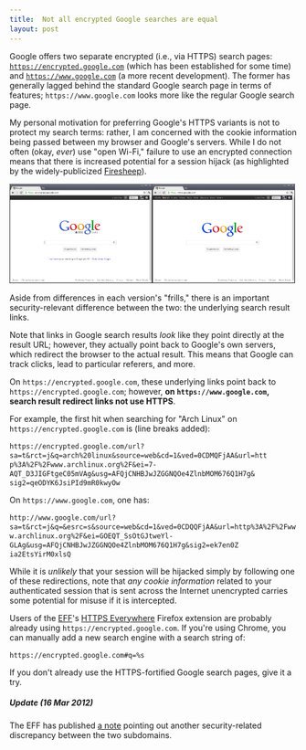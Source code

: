 ```yaml
---
title:  Not all encrypted Google searches are equal
layout: post
---
```

Google offers two separate encrypted (i.e., via HTTPS) search pages:
[`https://encrypted.google.com`][google_encrypted] (which has been established for some time) and
[`https://www.google.com`][google_www] (a more recent development). The former has generally lagged
behind the standard Google search page in terms of features; `https://www.google.com` looks more
like the regular Google search page.

My personal motivation for preferring Google's HTTPS variants is not to protect my search terms:
rather, I am concerned with the cookie information being passed between my browser and Google's
servers. While I do not often (okay, _ever_) use "open Wi-Fi," failure to use an encrypted
connection means that there is increased potential for a session hijack (as highlighted by the
widely-publicized [Firesheep][firesheep]).

<div class="imgs">
  <a href="/imgs/g_https_encrypted.png"><img src="/imgs/g_https_encrypted.png" width="250" height="174"></a><a href="/imgs/g_https_www.png"><img src="/imgs/g_https_www.png" width="250" height="174"></a>
</div>

Aside from differences in each version's "frills," there is an important security-relevant
difference between the two: the underlying search result links.

Note that links in Google search results _look_ like they point directly at the result URL; however,
they actually point back to Google's own servers, which redirect the browser to the actual result.
This means that Google can track clicks, lead to particular referers, and more.

On `https://encrypted.google.com`, these underlying links point back to
`https://encrypted.google.com`; however, **on `https://www.google.com`, search result redirect links
not use HTTPS**.

For example, the first hit when searching for "Arch Linux" on `https://encrypted.google.com` is
(line breaks added):

    https://encrypted.google.com/url?sa=t&rct=j&q=arch%20linux&source=web&cd=1&ved=0CDMQFjAA&url=htt
    p%3A%2F%2Fwww.archlinux.org%2F&ei=7-AQT_D3JIGFtgeC05mVAg&usg=AFQjCNHBJwJZGGNQOe4ZlnbMOM676Q1H7g&
    sig2=qeODYK6JsiPId9mR0kwyOw

On `https://www.google.com`, one has:

    http://www.google.com/url?sa=t&rct=j&q=&esrc=s&source=web&cd=1&ved=0CDQQFjAA&url=http%3A%2F%2Fww
    w.archlinux.org%2F&ei=GOEQT_SsOtGJtweYl-GLAg&usg=AFQjCNHBJwJZGGNQOe4ZlnbMOM676Q1H7g&sig2=ek7en0Z
    ia2EtsYirM0xlsQ

While it is _unlikely_ that your session will be hijacked simply by following one of these
redirections, note that _any cookie information_ related to your authenticated session that is sent
across the Internet unencrypted carries some potential for misuse if it is intercepted.

Users of the [EFF][eff]'s [HTTPS Everywhere][https_everywhere] Firefox extension are probably
already using `https://encrypted.google.com`. If you're using Chrome, you can manually add a new
search engine with a search string of:

    https://encrypted.google.com#q=%s

If you don't already use the HTTPS-fortified Google search pages, give it a try.

##### _Update (16 Mar 2012)_

The EFF has published [a note][eff_note] pointing out another security-related discrepancy between
the two subdomains.

[google_encrypted]: https://encrypted.google.com
[google_www]:       https://www.google.com
[firesheep]:        http://codebutler.com/firesheep
[eff]:              https://www.eff.org/
[https_everywhere]: https://www.eff.org/https-everywhere
[eff_note]:         https://www.eff.org/deeplinks/2011/10/google-encrypts-more-searches
